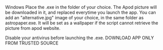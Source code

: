 Windows
Place the .exe in the folder of your choice. The Apod picture will be downloaded in it, and replaced everytime you launch the app.
You can add an "alternative.jpg" image of your choice, in the same folder as astropaper.exe. It will be set as a wallpaper if the script cannot retrieve the picture from apod website.

Disable your antivirus before launching the .exe.
DOWNLOAD APP ONLY FROM TRUSTED SOURCE


